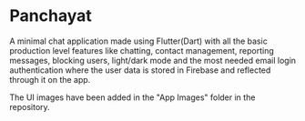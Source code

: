 # Panchayat

A minimal chat application made using Flutter(Dart) with all the basic production level features like chatting, contact management, reporting messages, blocking users, light/dark mode and the most needed email login authentication where the user data is stored in Firebase and reflected through it on the app.

The UI images have been added in the "App Images" folder in the repository.

